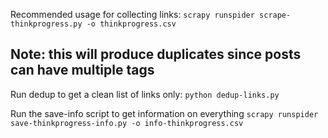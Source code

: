 Recommended usage for collecting links:
`scrapy runspider scrape-thinkprogress.py -o thinkprogress.csv`

## Note: this will produce duplicates since posts can have multiple tags
Run dedup to get a clean list of links only:
`python dedup-links.py`

Run the save-info script to get information on everything
`scrapy runspider save-thinkprogress-info.py -o info-thinkprogress.csv`
